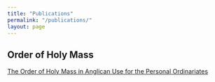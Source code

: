```yaml
---
title: "Publications"
permalink: "/publications/"
layout: page
---
```


## Order of Holy Mass

[The Order of Holy Mass in Anglican Use for the Personal Ordinariates](https://drive.google.com/file/d/1Hqeh1vYGHLlSJ_xuxkj1TlGTEEUx_zFR/view?usp=sharing)
